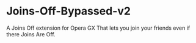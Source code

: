 # Joins-Off-Bypassed-v2
A Joins Off extension for Opera GX That lets you join your friends even if there Joins Are Off.
